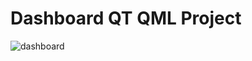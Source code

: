 # Dashboard QT QML Project

![dashboard](https://user-images.githubusercontent.com/101790331/202408656-daaccda9-fd1e-4b34-9147-6a7737483257.gif)
